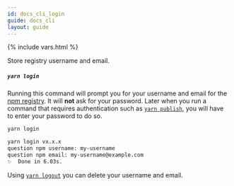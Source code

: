 ```yaml
---
id: docs_cli_login
guide: docs_cli
layout: guide
---
```


{% include vars.html %}

<p class="lead">Store registry username and email.</p>

##### `yarn login` <a class="toc" id="toc-yarn-login" href="#toc-yarn-login"></a>

Running this command will prompt you for your username and email for the
[npm registry](https://www.npmjs.com/). It will **not** ask for your password.
Later when you run a command that requires authentication such as
[`yarn publish`]({{url_base}}/docs/cli/publish), you will have to enter your
password to do so.

```sh
yarn login
```
<!--email_off-->
```sh
yarn login vx.x.x
question npm username: my-username
question npm email: my-username@example.com
✨  Done in 6.03s.
```
<!--/email_off-->
Using [`yarn logout`]({{url_base}}/docs/cli/logout) you can delete your
username and email.
